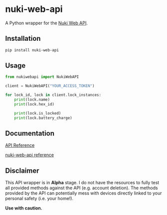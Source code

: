 # nuki-web-api

A Python wrapper for the [Nuki Web API](https://api.nuki.io/).

## Installation

```bash
pip install nuki-web-api
```


## Usage
```Python
from nukiwebapi import NukiWebAPI

client = NukiWebAPI("YOUR_ACCESS_TOKEN")

for lock_id, lock in client.lock_instances:
    print(lock.name)
    print(lock.hex_id)

    print(lock.is_locked)
    print(lock.battery_charge)

```

## Documentation
    
[API Reference](https://api.nuki.io/)

[nuki-web-api reference](https://barghest89.github.io/nuki-web-api/)

## Disclaimer

This API wrapper is in **Alpha** stage. I do not have the resources to fully test all provided methods against the API (e.g. account deletion).
The methods provided by the API can potentially mess with devices directly linked to your personal safety (i.e. your home!).

**Use with caution.**

